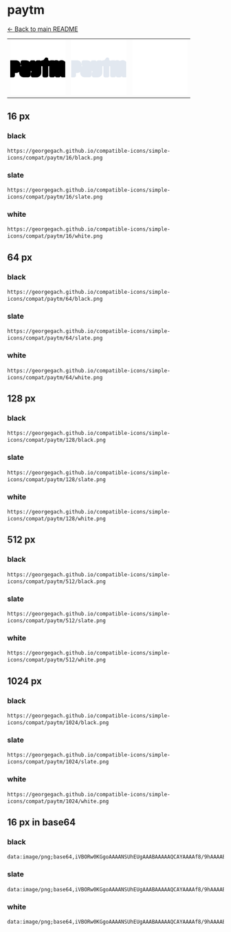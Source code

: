 # paytm

[← Back to main README](../../README.md)

<table><tr>
  <td><img src="./128/black.png" width="128" alt="paytm black icon" /></td>
  <td><img src="./128/slate.png" width="128" alt="paytm slate icon" /></td>
  <td><img src="./128/white.png" width="128" alt="paytm white icon" /></td>
</tr></table>

## 16 px

### black
```
https://georgegach.github.io/compatible-icons/simple-icons/compat/paytm/16/black.png
```

### slate
```
https://georgegach.github.io/compatible-icons/simple-icons/compat/paytm/16/slate.png
```

### white
```
https://georgegach.github.io/compatible-icons/simple-icons/compat/paytm/16/white.png
```

## 64 px

### black
```
https://georgegach.github.io/compatible-icons/simple-icons/compat/paytm/64/black.png
```

### slate
```
https://georgegach.github.io/compatible-icons/simple-icons/compat/paytm/64/slate.png
```

### white
```
https://georgegach.github.io/compatible-icons/simple-icons/compat/paytm/64/white.png
```

## 128 px

### black
```
https://georgegach.github.io/compatible-icons/simple-icons/compat/paytm/128/black.png
```

### slate
```
https://georgegach.github.io/compatible-icons/simple-icons/compat/paytm/128/slate.png
```

### white
```
https://georgegach.github.io/compatible-icons/simple-icons/compat/paytm/128/white.png
```

## 512 px

### black
```
https://georgegach.github.io/compatible-icons/simple-icons/compat/paytm/512/black.png
```

### slate
```
https://georgegach.github.io/compatible-icons/simple-icons/compat/paytm/512/slate.png
```

### white
```
https://georgegach.github.io/compatible-icons/simple-icons/compat/paytm/512/white.png
```

## 1024 px

### black
```
https://georgegach.github.io/compatible-icons/simple-icons/compat/paytm/1024/black.png
```

### slate
```
https://georgegach.github.io/compatible-icons/simple-icons/compat/paytm/1024/slate.png
```

### white
```
https://georgegach.github.io/compatible-icons/simple-icons/compat/paytm/1024/white.png
```

## 16 px in base64

### black
```
data:image/png;base64,iVBORw0KGgoAAAANSUhEUgAAABAAAAAQCAYAAAAf8/9hAAAABmJLR0QA/wD/AP+gvaeTAAAAsUlEQVQ4je3QuUqDURQE4O9f0Cyuram09RV8njymELDyAUKqiFtnIAuJollsJpDGKpYZODDn3MvMMBzwLzjPQBMn4Weo0cItHsNbaKOBqsAHPjHEDSqMcJ23owi1scEPvlBgVuQ4xSSf6uxXKPEetxJrLJPwFM0yywbHib3YEV2GD+L6iu9MA8VW4AkPiV/FaYpZBFZ/FVjjDV28oJNCn3GJOe4xxgV6uItoP+UesC9+AQdrK3hSAqY2AAAAAElFTkSuQmCC
```

### slate
```
data:image/png;base64,iVBORw0KGgoAAAANSUhEUgAAABAAAAAQCAYAAAAf8/9hAAAABmJLR0QA/wD/AP+gvaeTAAABBElEQVQ4je3RwS4DYQDE8f98u7pKFCtZBwctbl7BwdN4LW8ikXgGkQiiJXtpm2ppq939xqFnJ3Hid59kMgP/fkwPw+E2wHGev/V6vWaWZUlRFO/3g0HrJM+nZVk2lso6IrlMPT0HCCFoNtuv222W6pajPoEZ+JHIESLBGiB3BP0IDaEUvAkYaYk1R4joSYrYw4xBHcQGIsXUIjSND4VfgYD1KSkaqlU4biEVAcBgQybRwpoiHIljQYVkpDvL86jYw15gL5DWAQWAAE8yNzE6ESSCKGtsMcEYXH83Yor84hguqpB011wdANuWnrF3sT5QvEIa2eyo5hpxtmrlW6JPf/nkv+EL2HZ7Gqk1SRMAAAAASUVORK5CYII=
```

### white
```
data:image/png;base64,iVBORw0KGgoAAAANSUhEUgAAABAAAAAQCAYAAAAf8/9hAAAABmJLR0QA/wD/AP+gvaeTAAAAv0lEQVQ4je3Qu0pDARAE0HOTi+ahibZaaZtf8Hv8TEGw8gPESvHVRdAbfOBrbDZlCrHNwMIMDLOzyxr/R5JpkmnxYZKt4pMkbZJRklmS8+KjJOMkgyT9Jskcb7jCIfp4xAHm2ECLMYJPvKPBokkSdHguU1t6Dz08YFD8B19VfhvD3vISbGKC19JdmYPL2nqHj5oBmmXANc6qfr82dVhUwPeqH7a4xzFusY8pbrCLF5zgCTs4xVGFXmC2KniNP+AXq6NbSHNKu04AAAAASUVORK5CYII=
```

